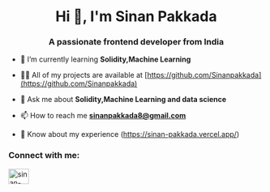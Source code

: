 <h1 align="center">Hi 👋, I'm Sinan Pakkada</h1>
<h3 align="center">A passionate frontend developer from India</h3>

- 🌱 I’m currently learning **Solidity,Machine Learning**

- 👨‍💻 All of my projects are available at [https://github.com/Sinanpakkada](https://github.com/Sinanpakkada)

- 💬 Ask me about **Solidity,Machine Learning and data science**

- 📫 How to reach me **sinanpakkada8@gmail.com**

- 📄 Know about my experience (https://sinan-pakkada.vercel.app/)

<h3 align="left">Connect with me:</h3>
<p align="left">
<a href="https://linkedin.com/in/sinan-pakkada" target="blank"><img align="center" src="https://raw.githubusercontent.com/rahuldkjain/github-profile-readme-generator/master/src/images/icons/Social/linked-in-alt.svg" alt="sinan-pakkada" height="30" width="40" /></a>
</p>
